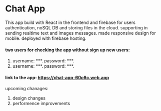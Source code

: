 # Chat App
This app build with React in the frontend and firebase for users authentication, noSQL DB and storing files in the cloud.
supporting in sending realtime text and images messages. made responsive design for mobile. deployed with firebase hosting.

#### two users for checking the app without sign up new users:
1. username: ***. password: ***.
2. username: ***. password: ***. 

#### link to the app: https://chat-app-60c6c.web.app

upcoming chanages:
1. design changes
2. performence improvements
